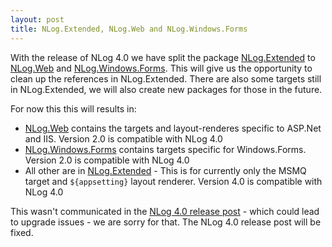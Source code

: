 ```yaml
---
layout: post
title: NLog.Extended, NLog.Web and NLog.Windows.Forms
---
```


With the release of NLog 4.0 we have split the package [NLog.Extended](https://www.nuget.org/packages/NLog.Extended/) to [NLog.Web](https://www.nuget.org/packages/NLog.Web/) and [NLog.Windows.Forms](https://www.nuget.org/packages/NLog.Windows/Forms/). 
This will give us the opportunity to clean up the references in NLog.Extended. 
There are also some targets still in NLog.Extended, we will also create new packages for those in the future.

For now this this will results in:

- [NLog.Web](https://www.nuget.org/packages/NLog.Web/) contains the targets and layout-renderes specific to ASP.Net and IIS. Version 2.0 is compatible with NLog 4.0
- [NLog.Windows.Forms](https://www.nuget.org/packages/NLog.Windows/Forms/) contains targets specific for Windows.Forms. Version 2.0 is compatible with NLog 4.0
- All other are in [NLog.Extended](https://www.nuget.org/packages/NLog.Extended/) - This is for currently only the MSMQ target and `${appsetting}` layout renderer. Version 4.0 is compatible with NLog 4.0


This wasn't communicated in the [NLog 4.0 release post](http://nlog-project.org/2015/06/09/nlog-4-has-been-released.html) - which could lead to upgrade issues - we are sorry for that. The NLog 4.0 release post will be fixed.
